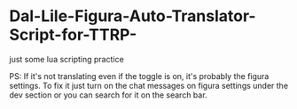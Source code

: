 # Dal-Lile-Figura-Auto-Translator-Script-for-TTRP-
just some lua scripting practice


PS: If it's not translating even if the toggle is on, it's probably the figura settings.
To fix it just turn on the chat messages on figura settings under the dev section or 
you can search for it on the search bar.


